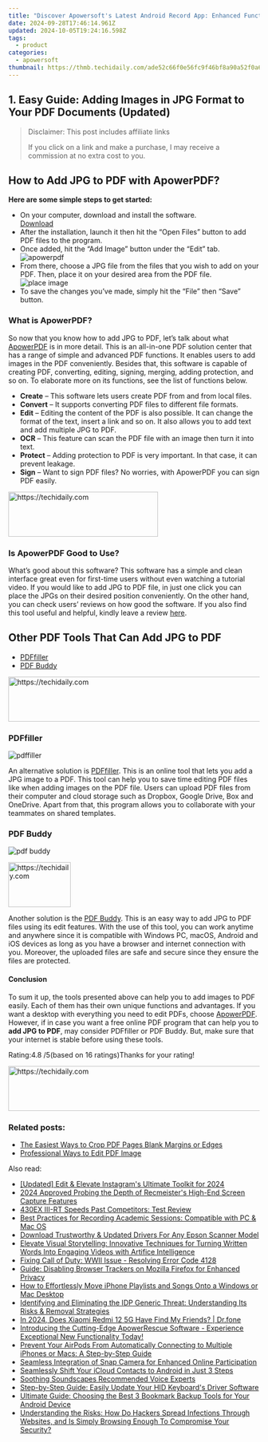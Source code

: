 ```yaml
---
title: "Discover Apowersoft's Latest Android Record App: Enhanced Functionality and New Innovations"
date: 2024-09-28T17:46:14.961Z
updated: 2024-10-05T19:24:16.598Z
tags:
  - product
categories:
  - apowersoft
thumbnail: https://thmb.techidaily.com/ade52c66f0e56fc9f46bf8a90a52f0a6d57269829cd3f5e819633e97b2be938d.jpg
---
```


## 1. Easy Guide: Adding Images in JPG Format to Your PDF Documents (Updated)

>  Disclaimer: This post includes affiliate links
>
>  If you click on a link and make a purchase, I may receive a commission at no extra cost to you.
>

## How to Add JPG to PDF with ApowerPDF?

**Here are some simple steps to get started:**

* On your computer, download and install the software.  
[Download](https://tools.techidaily.com/apowersoft/products/)
* After the installation, launch it then hit the “Open Files” button to add PDF files to the program.
* Once added, hit the “Add Image” button under the “Edit” tab.  
![apowerpdf](https://www.apowersoft.com//webusupload.aoscdn.com/apowercom/wp-content/uploads/2020/07/add-image.jpg.webp)
* From there, choose a JPG file from the files that you wish to add on your PDF. Then, place it on your desired area from the PDF file.  
![place image](https://www.apowersoft.com//webusupload.aoscdn.com/apowercom/wp-content/uploads/2020/07/place-jpg.jpg.webp)
* To save the changes you’ve made, simply hit the “File” then “Save” button.

### What is ApowerPDF?

So now that you know how to add JPG to PDF, let’s talk about what [ApowerPDF](https://tools.techidaily.com/apowersoft/apower-pdf/) is in more detail. This is an all-in-one PDF solution center that has a range of simple and advanced PDF functions. It enables users to add images in the PDF conveniently. Besides that, this software is capable of creating PDF, converting, editing, signing, merging, adding protection, and so on. To elaborate more on its functions, see the list of functions below.

* **Create** – This software lets users create PDF from and from local files.
* **Convert** – It supports converting PDF files to different file formats.
* **Edit**  – Editing the content of the PDF is also possible. It can change the format of the text, insert a link and so on. It also allows you to add text and add multiple JPG to PDF.
* **OCR** – This feature can scan the PDF file with an image then turn it into text.
* **Protect** – Adding protection to PDF is very important. In that case, it can prevent leakage.
* **Sign** – Want to sign PDF files? No worries, with ApowerPDF you can sign PDF easily.

<!-- affiliate ads begin -->
<a href="https://homestyler.sjv.io/c/5597632/1943750/22993" target="_top" id="1943750">
  <img src="//a.impactradius-go.com/display-ad/22993-1943750" border="0" alt="https://techidaily.com" width="300" height="90"/>
</a>
<img height="0" width="0" src="https://homestyler.sjv.io/i/5597632/1943750/22993" style="position:absolute;visibility:hidden;" border="0" />
<!-- affiliate ads end -->

### Is ApowerPDF Good to Use?

What’s good about this software? This software has a simple and clean interface great even for first-time users without even watching a tutorial video. If you would like to add JPG to PDF file, in just one click you can place the JPGs on their desired position conveniently. On the other hand, you can check users’ reviews on how good the software. If you also find this tool useful and helpful, kindly leave a review [here](https://www.g2crowd.com/products/apowerpdf/reviews).

## Other PDF Tools That Can Add JPG to PDF

* [PDFfiller](https://tools.techidaily.com/apowersoft/products/)
* [PDF Buddy](https://tools.techidaily.com/apowersoft/products/)

<!-- affiliate ads begin -->
<a href="https://dhgate.sjv.io/c/5597632/2106658/12108" target="_top" id="2106658">
  <img src="//a.impactradius-go.com/display-ad/12108-2106658" border="0" alt="https://techidaily.com" width="728" height="90"/>
</a>
<img height="0" width="0" src="https://dhgate.sjv.io/i/5597632/2106658/12108" style="position:absolute;visibility:hidden;" border="0" />
<!-- affiliate ads end -->

### PDFfiller

![pdffiller](https://www.apowersoft.com//webusupload.aoscdn.com/apowercom/wp-content/uploads/2020/07/add-image-pdffiller.jpg.webp)

An alternative solution is [PDFfiller](https://www.pdffiller.com/en/categories/add-image.htm). This is an online tool that lets you add a JPG image to a PDF. This tool can help you to save time editing PDF files like when adding images on the PDF file. Users can upload PDF files from their computer and cloud storage such as Dropbox, Google Drive, Box and OneDrive. Apart from that, this program allows you to collaborate with your teammates on shared templates.

### PDF Buddy

![pdf buddy](https://www.apowersoft.com//webusupload.aoscdn.com/apowercom/wp-content/uploads/2020/07/add-jpg-using-pdfbuddy.jpg.webp)

<!-- affiliate ads begin -->
<a href="https://25home.pxf.io/c/5597632/2148637/16836" target="_top" id="2148637">
  <img src="//a.impactradius-go.com/display-ad/16836-2148637" border="0" alt="https://techidaily.com" width="125" height="90"/>
</a>
<img height="0" width="0" src="https://25home.pxf.io/i/5597632/2148637/16836" style="position:absolute;visibility:hidden;" border="0" />
<!-- affiliate ads end -->

Another solution is the [PDF Buddy](https://www.pdfbuddy.com/how-to/add-image-to-pdf). This is an easy way to add JPG to PDF files using its edit features. With the use of this tool, you can work anytime and anywhere since it is compatible with Windows PC, macOS, Android and iOS devices as long as you have a browser and internet connection with you. Moreover, the uploaded files are safe and secure since they ensure the files are protected.

#### Conclusion

To sum it up, the tools presented above can help you to add images to PDF easily. Each of them has their own unique functions and advantages. If you want a desktop with everything you need to edit PDFs, choose [ApowerPDF](https://tools.techidaily.com/apowersoft/apower-pdf/). However, if in case you want a free online PDF program that can help you to **add JPG to PDF**, may consider PDFfiller or PDF Buddy. But, make sure that your internet is stable before using these tools.

Rating:4.8 /5(based on 16 ratings)Thanks for your rating!

<!-- affiliate ads begin -->
<a href="https://aligracehair.sjv.io/c/5597632/1925473/19272" target="_top" id="1925473">
  <img src="//a.impactradius-go.com/display-ad/19272-1925473" border="0" alt="https://techidaily.com" width="728" height="90"/>
</a>
<img height="0" width="0" src="https://aligracehair.sjv.io/i/5597632/1925473/19272" style="position:absolute;visibility:hidden;" border="0" />
<!-- affiliate ads end -->

### Related posts:

* [The Easiest Ways to Crop PDF Pages Blank Margins or Edges](https://tools.techidaily.com/apowersoft/apower-pdf/)
* [Professional Ways to Edit PDF Image](https://tools.techidaily.com/apowersoft/apower-pdf/)

<ins class="adsbygoogle"
     style="display:block"
     data-ad-format="autorelaxed"
     data-ad-client="ca-pub-7571918770474297"
     data-ad-slot="1223367746"></ins>

<ins class="adsbygoogle"
     style="display:block"
     data-ad-client="ca-pub-7571918770474297"
     data-ad-slot="8358498916"
     data-ad-format="auto"
     data-full-width-responsive="true"></ins>

<span class="atpl-alsoreadstyle">Also read:</span>
<div><ul>
<li><a href="https://instagram-videos.techidaily.com/updated-edit-and-elevate-instagrams-ultimate-toolkit-for-2024/"><u>[Updated] Edit & Elevate Instagram's Ultimate Toolkit for 2024</u></a></li>
<li><a href="https://digital-screen-recording.techidaily.com/2024-approved-probing-the-depth-of-recmeisters-high-end-screen-capture-features/"><u>2024 Approved Probing the Depth of Recmeister's High-End Screen Capture Features</u></a></li>
<li><a href="https://buynow-reviews.techidaily.com/430ex-iii-rt-speeds-past-competitors-test-review/"><u>430EX III-RT Speeds Past Competitors: Test Review</u></a></li>
<li><a href="https://win-hot.techidaily.com/best-practices-for-recording-academic-sessions-compatible-with-pc-and-mac-os/"><u>Best Practices for Recording Academic Sessions: Compatible with PC & Mac OS</u></a></li>
<li><a href="https://win-amazing.techidaily.com/download-trustworthy-and-updated-drivers-for-any-epson-scanner-model/"><u>Download Trustworthy & Updated Drivers For Any Epson Scanner Model</u></a></li>
<li><a href="https://win-hot.techidaily.com/elevate-visual-storytelling-innovative-techniques-for-turning-written-words-into-engaging-videos-with-artifice-intelligence/"><u>Elevate Visual Storytelling: Innovative Techniques for Turning Written Words Into Engaging Videos with Artifice Intelligence</u></a></li>
<li><a href="https://win-solutions.techidaily.com/fixing-call-of-duty-wwii-issue-resolving-error-code-4128/"><u>Fixing Call of Duty: WWII Issue - Resolving Error Code 4128</u></a></li>
<li><a href="https://win-hot.techidaily.com/guide-disabling-browser-trackers-on-mozilla-firefox-for-enhanced-privacy/"><u>Guide: Disabling Browser Trackers on Mozilla Firefox for Enhanced Privacy</u></a></li>
<li><a href="https://win-hot.techidaily.com/how-to-effortlessly-move-iphone-playlists-and-songs-onto-a-windows-or-mac-desktop/"><u>How to Effortlessly Move iPhone Playlists and Songs Onto a Windows or Mac Desktop</u></a></li>
<li><a href="https://win-hot.techidaily.com/identifying-and-eliminating-the-idp-generic-threat-understanding-its-risks-and-removal-strategies/"><u>Identifying and Eliminating the IDP Generic Threat: Understanding Its Risks & Removal Strategies</u></a></li>
<li><a href="https://review-topics.techidaily.com/in-2024-does-xiaomi-redmi-12-5g-have-find-my-friends-drfone-by-drfone-virtual-android/"><u>In 2024, Does Xiaomi Redmi 12 5G Have Find My Friends? | Dr.fone</u></a></li>
<li><a href="https://win-hot.techidaily.com/introducing-the-cutting-edge-apowerrescue-software-experience-exceptional-new-functionality-today/"><u>Introducing the Cutting-Edge ApowerRescue Software - Experience Exceptional New Functionality Today!</u></a></li>
<li><a href="https://fox-that.techidaily.com/prevent-your-airpods-from-automatically-connecting-to-multiple-iphones-or-macs-a-step-by-step-guide/"><u>Prevent Your AirPods From Automatically Connecting to Multiple iPhones or Macs: A Step-by-Step Guide</u></a></li>
<li><a href="https://digital-screen-recording.techidaily.com/seamless-integration-of-snap-camera-for-enhanced-online-participation/"><u>Seamless Integration of Snap Camera for Enhanced Online Participation</u></a></li>
<li><a href="https://win-hot.techidaily.com/seamlessly-shift-your-icloud-contacts-to-android-in-just-3-steps/"><u>Seamlessly Shift Your iCloud Contacts to Android in Just 3 Steps</u></a></li>
<li><a href="https://extra-hints.techidaily.com/soothing-soundscapes-recommended-voice-experts/"><u>Soothing Soundscapes Recommended Voice Experts</u></a></li>
<li><a href="https://hardware-updates.techidaily.com/step-by-step-guide-easily-update-your-hid-keyboards-driver-software/"><u>Step-by-Step Guide: Easily Update Your HID Keyboard's Driver Software</u></a></li>
<li><a href="https://win-hot.techidaily.com/ultimate-guide-choosing-the-best-3-bookmark-backup-tools-for-your-android-device/"><u>Ultimate Guide: Choosing the Best 3 Bookmark Backup Tools for Your Android Device</u></a></li>
<li><a href="https://win-hot.techidaily.com/understanding-the-risks-how-do-hackers-spread-infections-through-websites-and-is-simply-browsing-enough-to-compromise-your-security/"><u>Understanding the Risks: How Do Hackers Spread Infections Through Websites, and Is Simply Browsing Enough To Compromise Your Security?</u></a></li>
</ul></div>

